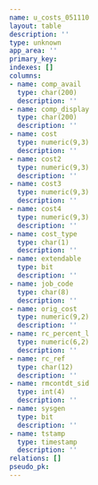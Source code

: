 ```yaml
---
name: u_costs_051110
layout: table
description: ''
type: unknown
app_area: ''
primary_key: 
indexes: []
columns:
- name: comp_avail
  type: char(200)
  description: ''
- name: comp_display
  type: char(200)
  description: ''
- name: cost
  type: numeric(9,3)
  description: ''
- name: cost2
  type: numeric(9,3)
  description: ''
- name: cost3
  type: numeric(9,3)
  description: ''
- name: cost4
  type: numeric(9,3)
  description: ''
- name: cost_type
  type: char(1)
  description: ''
- name: extendable
  type: bit
  description: ''
- name: job_code
  type: char(8)
  description: ''
- name: orig_cost
  type: numeric(9,2)
  description: ''
- name: rc_percent_l
  type: numeric(6,2)
  description: ''
- name: rc_ref
  type: char(12)
  description: ''
- name: rmcontdt_sid
  type: int(4)
  description: ''
- name: sysgen
  type: bit
  description: ''
- name: tstamp
  type: timestamp
  description: ''
relations: []
pseudo_pk: 
---
```


